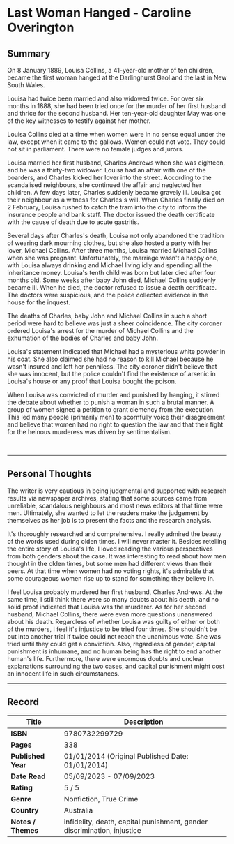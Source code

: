 # Last Woman Hanged - Caroline Overington

## Summary
On 8 January 1889, Louisa Collins, a 41-year-old mother of ten children, became the first woman hanged at the Darlinghurst Gaol and the last in New South Wales.

Louisa had twice been married and also widowed twice. For over six months in 1888, she had been tried once for the murder of her first husband and thrice for the second husband. Her ten-year-old daughter May was one of the key witnesses to testify against her mother.

Louisa Collins died at a time when women were in no sense equal under the law, except when it came to the gallows. Women could not vote. They could not sit in parliament. There were no female judges and jurors.

Louisa married her first husband, Charles Andrews when she was eighteen, and he was a thirty-two widower. Louisa had an affair with one of the boarders, and Charles kicked her lover into the street. According to the scandalised neighbours, she continued the affair and neglected her children. A few days later, Charles suddenly became gravely ill. Louisa got their neighbour as a witness for Charles's will. When Charles finally died on 2 February, Louisa rushed to catch the tram into the city to inform the insurance people and bank staff. The doctor issued the death certificate with the cause of death due to acute gastritis.

Several days after Charles's death, Louisa not only abandoned the tradition of wearing dark mourning clothes, but she also hosted a party with her lover, Michael Collins. After three months, Louisa married Michael Collins when she was pregnant. Unfortunately, the marriage wasn't a happy one, with Louisa always drinking and Michael living idly and spending all the inheritance money. Louisa's tenth child was born but later died after four months old. Some weeks after baby John died, Michael Collins suddenly became ill. When he died, the doctor refused to issue a death certificate. The doctors were suspicious, and the police collected evidence in the house for the inquest.

The deaths of Charles, baby John and Michael Collins in such a short period were hard to believe was just a sheer coincidence. The city coroner ordered Louisa's arrest for the murder of Michael Collins and the exhumation of the bodies of Charles and baby John.

Louisa's statement indicated that Michael had a mysterious white powder in his coat. She also claimed she had no reason to kill Michael because he wasn't insured and left her penniless. The city coroner didn't believe that she was innocent, but the police couldn't find the existence of arsenic in Louisa's house or any proof that Louisa bought the poison.

When Louisa was convicted of murder and punished by hanging, it stirred the debate about whether to punish a woman in such a brutal manner. A group of women signed a petition to grant clemency from the execution. This led many people (primarily men) to scornfully voice their disagreement and believe that women had no right to question the law and that their fight for the heinous murderess was driven by sentimentalism.

<br>

***

## Personal Thoughts
The writer is very cautious in being judgmental and supported with research results via newspaper archives, stating that some sources came from unreliable, scandalous neighbours and most news editors at that time were men. Ultimately, she wanted to let the readers make the judgement by themselves as her job is to present the facts and the research analysis.

It's thoroughly researched and comprehensive. I really admired the beauty of the words used during olden times. I will never master it. Besides retelling the entire story of Louisa's life, I loved reading the various perspectives from both genders about the case. It was interesting to read about how men thought in the olden times, but some men had different views than their peers. At that time when women had no voting rights, it's admirable that some courageous women rise up to stand for something they believe in.

I feel Louisa probably murdered her first husband, Charles Andrews. At the same time, I still think there were so many doubts about his death, and no solid proof indicated that Louisa was the murderer. As for her second husband, Michael Collins, there were even more questions unanswered about his death. Regardless of whether Louisa was guilty of either or both of the murders, I feel it's injustice to be tried four times. She shouldn't be put into another trial if twice could not reach the unanimous vote. She was tried until they could get a conviction. Also, regardless of gender, capital punishment is inhumane, and no human being has the right to end another human's life. Furthermore, there were enormous doubts and unclear explanations surrounding the two cases, and capital punishment might cost an innocent life in such circumstances.

***

## Record
| Title | Description |
| -- | -- |
| **ISBN** | 9780732299729 |
| **Pages** | 338 |
| **Published Year** | 01/01/2014 (Original Published Date: 01/01/2014) |
| **Date Read** | 05/09/2023 - 07/09/2023 |
| **Rating** | 5 / 5 |
| **Genre** | Nonfiction, True Crime |
| **Country** | Australia |
| **Notes / Themes** | infidelity, death, capital punishment, gender discrimination, injustice | 
